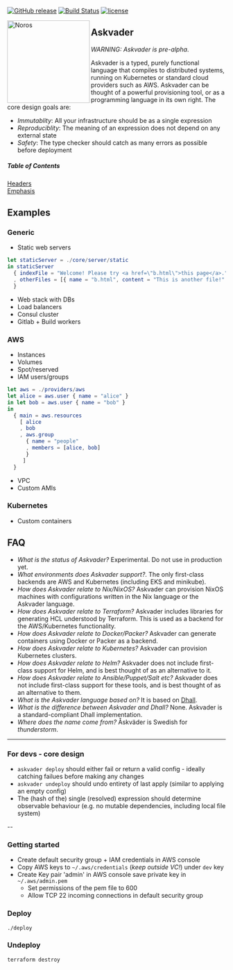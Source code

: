 [![GitHub release](https://img.shields.io/github/release/haskell/ghcup.svg)](https://github.com/haskell/ghcup/releases)
[![Build Status](https://travis-ci.org/haskell/ghcup.svg?branch=master)](https://travis-ci.org/haskell/ghcup)
[![license](https://img.shields.io/github/license/haskell/ghcup.svg)](COPYING)

<img alt="Noros" src="https://dl.dropboxusercontent.com/s/xrw0wxu7imjsvgt/askvader_sm.png" width="190" align="left">

## Askvader

*WARNING: Askvader is pre-alpha*.

Askvader is a typed, purely functional language that compiles to distributed systems, running on Kubernetes or standard cloud providers such as AWS. Askvader can be thought of a powerful provisioning tool, or as a programming language in its own right. The core design goals are:

- *Immutablity*: All your infrastructure should be as a single expression
- *Reproduciblity*: The meaning of an expression does not depend on any external state
- *Safety*: The type checker should catch as many errors as possible before deployment

##### Table of Contents  
[Headers](#headers)  
[Emphasis](#emphasis)  

## Examples

### Generic
- Static web servers

```elm
let staticServer = ./core/server/static
in staticServer 
  { indexFile = "Welcome! Please try <a href=\"b.html\">this page</a>."
  , otherFiles = [{ name = "b.html", content = "This is another file!" }] 
  }
```
- Web stack with DBs
- Load balancers
- Consul cluster
- Gitlab + Build workers
### AWS
- Instances
- Volumes
- Spot/reserved
- IAM users/groups
```elm
let aws = ./providers/aws
let alice = aws.user { name = "alice" }
in let bob = aws.user { name = "bob" }
in
  { main = aws.resources
    [ alice
    , bob
    , aws.group
      { name = "people"
      , members = [alice, bob]
      }
     ]
  } 
```
- VPC
- Custom AMIs
### Kubernetes
- Custom containers

## FAQ
- *What is the status of Askvader?* Experimental. Do not use in production yet.
- *What environments does Askvader support?*. The only first-class backends are AWS and Kubernetes (including EKS and minikube).
- *How does Askvader relate to Nix/NixOS?* Askvader can provision NixOS machines with configurations written in the Nix language or the Askvader language.
- *How does Askvader relate to Terraform?* Askvader includes libraries for generating HCL understood by Terraform. This is used as a backend for the AWS/Kubernetes functionality.
- *How does Askvader relate to Docker/Packer?* Askvader can generate containers using Docker or Packer as a backend. 
- *How does Askvader relate to Kubernetes?* Askvader can provision Kubernetes clusters.
- *How does Askvader relate to Helm?* Askvader does not include first-class support for Helm, and is best thought of as an alternative to it.
- *How does Askvader relate to Ansible/Puppet/Salt etc?* Askvader does not include first-class support for these tools, and is best thought of as an alternative to them.
- *What is the Askvader language based on?* It is based on [Dhall]().
- *What is the difference between Askvader and Dhall?* None. Askvader is a standard-compliant Dhall implementation.
- *Where does the name come from?* Åskväder is Swedish for *thunderstorm*.

---
### For devs - core design
- `askvader deploy` should either fail or return a valid config - ideally catching failues before making any changes
- `askvader undeploy` should undo entirety of last apply (similar to applying an empty config)
- The (hash of the) single (resolved) expression should determine observable behaviour (e.g. no mutable dependencies, including local file system)

--

### Getting started

- Create default security group + IAM credentials in AWS console
- Copy AWS keys to `~/.aws/credentials` (*keep outside VC!*) under `dev` key
- Create Key pair 'admin' in AWS console save private key in `~/.aws/admin.pem`
  - Set permissions of the pem file to 600
  - Allow TCP 22 incoming connections in default security group

### Deploy

    ./deploy

### Undeploy

    terraform destroy
